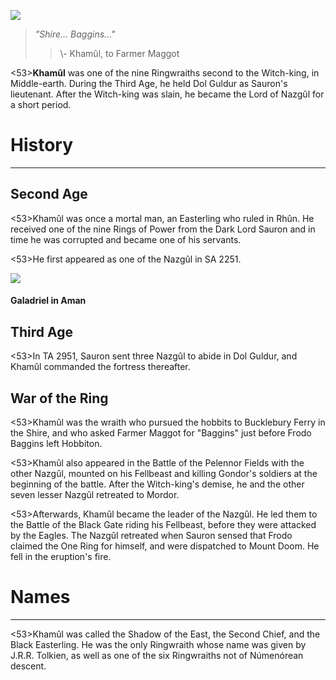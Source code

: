 ![](characters/galadriel/7.jpg)

> *"Shire... Baggins..."*
>> \\- Khamûl, to Farmer Maggot

<53>**Khamûl** was one of the nine Ringwraiths second to the Witch-king, in Middle-earth. During the Third Age, he held Dol Guldur as Sauron's lieutenant. After the Witch-king was slain, he became the Lord of Nazgûl for a short period.

# History
---

## **Second Age**

<53>Khamûl was once a mortal man, an Easterling who ruled in Rhûn. He received one of the nine Rings of Power from the Dark Lord Sauron and in time he was corrupted and became one of his servants.

<53>He first appeared as one of the Nazgûl in SA 2251.

![](characters/galadriel/2.jpg)

#### Galadriel in Aman

## **Third Age**

<53>In TA 2951, Sauron sent three Nazgûl to abide in Dol Guldur, and Khamûl commanded the fortress thereafter.

## War of the Ring

<53>Khamûl was the wraith who pursued the hobbits to Bucklebury Ferry in the Shire, and who asked Farmer Maggot for "Baggins" just before Frodo Baggins left Hobbiton.

<53>Khamûl also appeared in the Battle of the Pelennor Fields with the other Nazgûl, mounted on his Fellbeast and killing Gondor's soldiers at the beginning of the battle. After the Witch-king's demise, he and the other seven lesser Nazgûl retreated to Mordor.

<53>Afterwards, Khamûl became the leader of the Nazgûl. He led them to the Battle of the Black Gate riding his Fellbeast, before they were attacked by the Eagles. The Nazgûl retreated when Sauron sensed that Frodo claimed the One Ring for himself, and were dispatched to Mount Doom. He fell in the eruption's fire.

# Names

---

<53>Khamûl was called the Shadow of the East, the Second Chief, and the Black Easterling. He was the only Ringwraith whose name was given by J.R.R. Tolkien, as well as one of the six Ringwraiths not of Númenórean descent.
